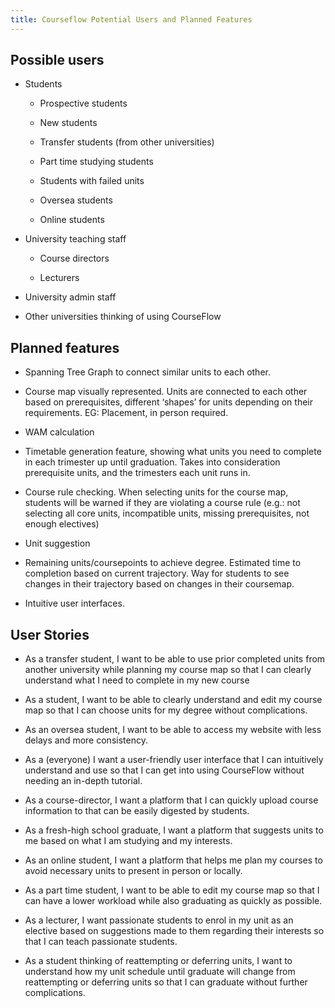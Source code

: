 ```yaml
---
title: Courseflow Potential Users and Planned Features
---
```


## Possible users

- Students

  - Prospective students

  - New students

  - Transfer students (from other universities)

  - Part time studying students

  - Students with failed units

  - Oversea students

  - Online students

- University teaching staff

  - Course directors

  - Lecturers

- University admin staff

- Other universities thinking of using CourseFlow

## Planned features

- Spanning Tree Graph to connect similar units to each other.

- Course map visually represented. Units are connected to each other based on prerequisites,
  different ‘shapes’ for units depending on their requirements. EG: Placement, in person required.

- WAM calculation

- Timetable generation feature, showing what units you need to complete in each trimester up until
  graduation. Takes into consideration prerequisite units, and the trimesters each unit runs in.

- Course rule checking. When selecting units for the course map, students will be warned if they are
  violating a course rule (e.g.: not selecting all core units, incompatible units, missing
  prerequisites, not enough electives)

- Unit suggestion

- Remaining units/coursepoints to achieve degree. Estimated time to completion based on current
  trajectory. Way for students to see changes in their trajectory based on changes in their
  coursemap.

- Intuitive user interfaces.

## User Stories

- As a transfer student, I want to be able to use prior completed units from another university
  while planning my course map so that I can clearly understand what I need to complete in my new
  course

- As a student, I want to be able to clearly understand and edit my course map so that I can choose
  units for my degree without complications.

- As an oversea student, I want to be able to access my website with less delays and more
  consistency.

- As a (everyone) I want a user-friendly user interface that I can intuitively understand and use so
  that I can get into using CourseFlow without needing an in-depth tutorial.

- As a course-director, I want a platform that I can quickly upload course information to that can
  be easily digested by students.

- As a fresh-high school graduate, I want a platform that suggests units to me based on what I am
  studying and my interests.

- As an online student, I want a platform that helps me plan my courses to avoid necessary units to
  present in person or locally.

- As a part time student, I want to be able to edit my course map so that I can have a lower
  workload while also graduating as quickly as possible.

- As a lecturer, I want passionate students to enrol in my unit as an elective based on suggestions
  made to them regarding their interests so that I can teach passionate students.

- As a student thinking of reattempting or deferring units, I want to understand how my unit
  schedule until graduate will change from reattempting or deferring units so that I can graduate
  without further complications.
